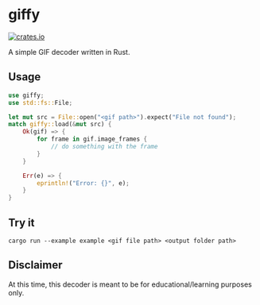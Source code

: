 # giffy

[![crates.io](https://img.shields.io/crates/v/giffy.svg)](https://crates.io/crates/giffy)

A simple GIF decoder written in Rust.

## Usage
```rust
use giffy;
use std::fs::File;

let mut src = File::open("<gif path>").expect("File not found");
match giffy::load(&mut src) {
    Ok(gif) => {
        for frame in gif.image_frames {
            // do something with the frame
        }
    }

    Err(e) => {
        eprintln!("Error: {}", e);
    }
}
```

## Try it
```
cargo run --example example <gif file path> <output folder path>
```

## Disclaimer
At this time, this decoder is meant to be for educational/learning purposes only.
